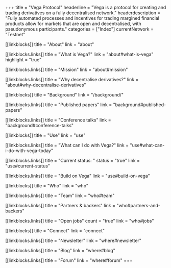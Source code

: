 +++
title = "Vega Protocol"
headerline = "Vega is a protocol for creating and trading derivatives on a fully decentralised network."
headerdescription = "Fully automated processes and incentives for trading margined financial products allow for markets that are open and decentralised, with pseudonymous participants."
categories = ["Index"]
currentNetwork = "Testnet"

[[linkblocks]]
  title = "About"
  link = "about"

  [[linkblocks.links]]
  title = "What is Vega?"
  link = "about#what-is-vega"
  highlight = "true"

  [[linkblocks.links]]
  title = "Mission"
  link = "about#mission"

  [[linkblocks.links]]
  title = "Why decentralise derivatives?"
  link = "about#why-decentralise-derivatives"

[[linkblocks]]
  title = "Background"
  link = "/background/"

  [[linkblocks.links]]
  title = "Published papers"
  link = "background#published-papers"

  [[linkblocks.links]]
  title = "Conference talks"
  link = "background#conference-talks"

[[linkblocks]]
  title = "Use"
  link = "use"

  [[linkblocks.links]]
  title = "What can I do with Vega?"
  link = "use#what-can-i-do-with-vega-today"

  [[linkblocks.links]]
  title = "Current status: "
  status = "true"
  link = "use#current-status"

  [[linkblocks.links]]
  title = "Build on Vega"
  link = "use#build-on-vega"

[[linkblocks]]
  title = "Who"
  link = "who"

  [[linkblocks.links]]
  title = "Team"
  link = "who#team"

  [[linkblocks.links]]
  title = "Partners & backers"
  link = "who#partners-and-backers"

  [[linkblocks.links]]
  title = "Open jobs"
  count = "true"
  link = "who#jobs"

[[linkblocks]]
  title = "Connect"
  link = "connect"

  [[linkblocks.links]]
  title = "Newsletter"
  link = "where#newsletter"

  [[linkblocks.links]]
  title = "Blog"
  link = "where#blog"

  [[linkblocks.links]]
  title = "Forum"
  link = "where#forum"
+++
